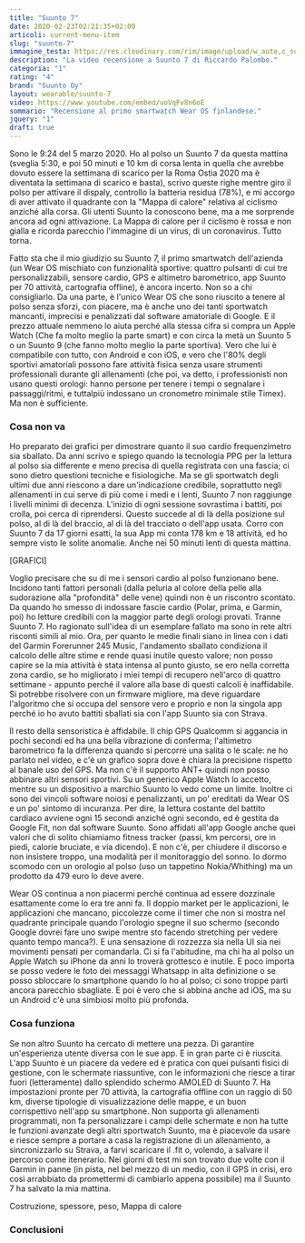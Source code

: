 ```yaml
---
title: "Suunto 7"
date: 2020-02-23T02:21:35+02:00
articoli: current-menu-item
slug: "suunto-7"
immagine_testa: https://res.cloudinary.com/rim/image/upload/w_auto,c_scale,q_auto,f_auto/v1562767820/recensioni/garmin-forerunner-245-music.jpg
description: "La video recensione a Suunto 7 di Riccardo Palombo."
categoria: "1"
rating: "4"
brand: "Suunto Oy"
layout: wearable/suunto-7
video: https://www.youtube.com/embed/uoVqFv8n6oE
sommario: "Recensione al primo smartwatch Wear OS finlandese."
jquery: "1"
draft: true
---
```


Sono le 9:24 del 5 marzo 2020. Ho al polso un Suunto 7 da questa mattina (sveglia 5:30, e poi 50 minuti e 10 km di corsa lenta in quella che avrebbe dovuto essere la settimana di scarico per la Roma Ostia 2020 ma è diventata la settimana di scarico e basta), scrivo queste righe mentre giro il polso per attivare il dispaly, controllo la batteria residua (78%), e mi accorgo di aver attivato il quadrante con la "Mappa di calore" relativa al ciclismo anziché alla corsa. Gli utenti Suunto la conoscono bene, ma a me sorprende ancora ad ogni attivazione. La Mappa di calore per il ciclismo è rossa e non gialla e ricorda parecchio l'immagine di un virus, di un coronavirus. Tutto torna.

Fatto sta che il mio giudizio su Suunto 7, il primo smartwatch dell'azienda (un Wear OS mischiato con funzionalità sportive: quattro pulsanti di cui tre personalizzabili, sensore cardio, GPS e altimetro barometrico, app Suunto per 70 attività, cartografia offline), è ancora incerto. Non so a chi consigliarlo. Da una parte, è l'unico Wear OS che sono riuscito a tenere al polso senza sforzi, con piacere, ma è anche uno dei tanti sportwatch mancanti, imprecisi e penalizzati dal software amatoriale di Google. E il prezzo attuale nemmeno lo aiuta perché alla stessa cifra si compra un Apple Watch (Che fa molto meglio la parte smart) e con circa la metà un Suunto 5 o un Suunto 9 (che fanno molto meglio la parte sportiva). Vero che lui è compatibile con tutto, con Android e con iOS, e vero che l'80% degli sportivi amatoriali possono fare attività fisica senza usare strumenti professionali durante gli allenamenti (che poi, va detto, i professionisti non usano questi orologi: hanno persone per tenere i tempi o segnalare i passaggi/ritmi, e tuttalpiù indossano un cronometro minimale stile Timex). Ma non è sufficiente.

### Cosa non va

Ho preparato dei grafici per dimostrare quanto il suo cardio frequenzimetro sia sballato. Da anni scrivo e spiego quando la tecnologia PPG per la lettura al polso sia differente e meno precisa di quella registrata con una fascia; ci sono dietro questioni tecniche e fisiologiche. Ma se gli sportwatch degli ultimi due anni riescono a dare un'indicazione credibile, soprattutto negli allenamenti in cui serve di più come i medi e i lenti, Suunto 7 non raggiunge i livelli minimi di decenza. L'inizio di ogni sessione sovrastima i battiti, poi crolla, poi cerca di riprendersi. Questo succede al di là della posizione sul polso, al di là del braccio, al di là del tracciato o dell'app usata. Corro con Suunto 7 da 17 giorni esatti, la sua App mi conta 178 km e 18 attività, ed ho sempre visto le solite anomalie. Anche nei 50 minuti lenti di questa mattina.

[GRAFICI]

Voglio precisare che su di me i sensori cardio al polso funzionano bene. Incidono tanti fattori personali (dalla peluria al colore della pelle alla sudorazione alla "profondità" delle vene) quindi non è un riscontro scontato. Da quando ho smesso di indossare fascie cardio (Polar, prima, e Garmin, poi) ho letture credibili con la maggior parte degli orologi provati. Tranne Suunto 7. Ho ragionato sull'idea di un esemplare fallato ma sono in rete altri risconti simili al mio. Ora, per quanto le medie finali siano in linea con i dati del Garmin Forerunner 245 Music, l'andamento sballato condiziona il calcolo delle altre stime e rende quasi inutile questo valore; non posso capire se la mia attività è stata intensa al punto giusto, se ero nella corretta zona cardio, se ho migliorato i miei tempi di recupero nell'arco di quattro settimane - appunto perché il valore alla base di questi calcoli è inaffidabile. Si potrebbe risolvere con un firmware migliore, ma deve riguardare l'algoritmo che si occupa del sensore vero e proprio e non la singola app perché io ho avuto battiti sballati sia con l'app Suunto sia con Strava.

Il resto della sensoristica è affidabile. Il chip GPS Qualcomm si aggancia in pochi secondi ed ha una bella vibrazione di conferma; l'altimetro barometrico fa la differenza quando si percorre una salita o le scale: ne ho parlato nel video, e c'è un grafico sopra dove è chiara la precisione rispetto al banale uso del GPS. Ma non c'è il supporto ANT+ quindi non posso abbinare altri sensori sportivi. Su un generico Apple Watch lo accetto, mentre su un dispositivo a marchio Suunto lo vedo come un limite. Inoltre ci sono dei vincoli software noiosi e penalizzanti, un po' ereditati da Wear OS e un po' sintomo di incuranza. Per dire, la lettura costante del battito cardiaco avviene ogni 15 secondi anziché ogni secondo, ed è gestita da Google Fit, non dal software Suunto. Sono affidati all'app Google anche quei valori che di solito chiamiamo fitness tracker (passi, km percorsi, ore in piedi, calorie bruciate, e via dicendo). E non c'è, per chiudere il discorso e non insistere troppo, una modalità per il monitoraggio del sonno. Io dormo scomodo con un orologio al polso (uso un tappetino Nokia/Whithing) ma un prodotto da 479 euro lo deve avere.

Wear OS continua a non piacermi perché continua ad essere dozzinale esattamente come lo era tre anni fa. Il doppio market per le applicazioni, le applicazioni che mancano, piccolezze come il timer che non si mostra nel quadrante principale quando l'orologio spegne il suo schermo (secondo Google dovrei fare uno swipe mentre sto facendo stretching per vedere quanto tempo manca?). E una sensazione di rozzezza sia nella UI sia nei movimenti pensati per comandarla. Ci si fa l'abitudine, ma chi ha al polso un Apple Watch su iPhone da anni lo troverà grottesco e inutile. E poco importa se posso vedere le foto dei messaggi Whatsapp in alta definizione o se posso sbloccare lo smartphone quando lo ho al polso; ci sono troppe parti ancora parecchio sbagliate. E poi è vero che si abbina anche ad iOS, ma su un Android c'è una simbiosi molto più profonda.

### Cosa funziona

Se non altro Suunto ha cercato di mettere una pezza. Di garantire un'esperienza utente diversa con le sue app. E in gran parte ci è riuscita. L'app Suunto è un piacere da vedere ed è pratica con quei pulsanti fisici di gestione, con le schermate riassuntive, con le informazioni che riesce a tirar fuori (letteramente) dallo splendido schermo AMOLED di Suunto 7. Ha impostazioni pronte per 70 attività, la cartografia offline con un raggio di 50 km, diverse tipologie di visualizzazione delle mappe, e un buon corrispettivo nell'app su smartphone. Non supporta gli allenamenti programmati, non fa personalizzare i campi delle schermate e non ha tutte le funzioni avanzate degli altri sportwatch Suunto, ma è piacevole da usare e riesce sempre a portare a casa la registrazione di un allenamento, a sincronizzarlo su Strava, a farvi scaricare il .fit o, volendo, a salvare il percorso come itenerario. Nei giorni di test mi son trovato due volte con il Garmin in panne (in pista, nel bel mezzo di un medio, con il GPS in crisi, ero così arrabbiato da promettermi di cambiarlo appena possibile) ma il Suunto 7 ha salvato la mia mattina.

Costruzione, spessore, peso, Mappa di calore

### Conclusioni




